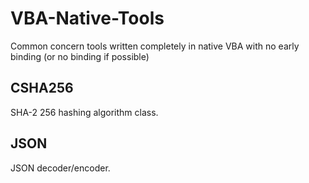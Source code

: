 # VBA-Native-Tools

Common concern tools written completely in native VBA with no early binding (or no binding if possible)

## CSHA256

SHA-2 256 hashing algorithm class.

## JSON

JSON decoder/encoder.
